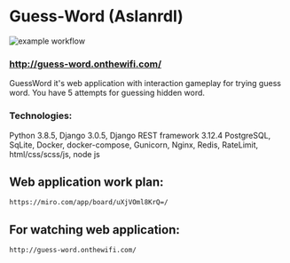 # Guess-Word (Aslanrdl)
![example workflow](https://github.com/KakoytoBarista/Guess-Word/actions/workflows/django.yml/badge.svg)
### http://guess-word.onthewifi.com/

GuessWord it's web application with interaction gameplay for trying guess word. 
You have 5 attempts for guessing hidden word.

### Technologies:
Python 3.8.5, Django 3.0.5, Django REST framework 3.12.4
PostgreSQL, SqLite, Docker, docker-compose, Gunicorn, Nginx, Redis, RateLimit, 
html/css/scss/js, node js


## Web application work plan:

```
https://miro.com/app/board/uXjVOml8KrQ=/
```

## For watching web application:
```
http://guess-word.onthewifi.com/
```
